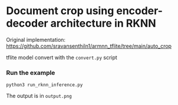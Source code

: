 # Document crop using encoder-decoder architecture in RKNN
Original implementation: https://github.com/sravansenthiln1/armnn_tflite/tree/main/auto_crop

tflite model convert with the `convert.py` script

### Run the example
```shell
python3 run_rknn_inference.py
```

The output is in `output.png`

